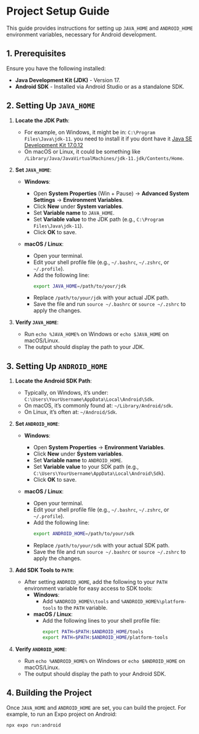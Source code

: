 # Project Setup Guide

This guide provides instructions for setting up `JAVA_HOME` and `ANDROID_HOME` environment variables, necessary for Android development.

## 1. Prerequisites

Ensure you have the following installed:
- **Java Development Kit (JDK)** - Version 17.
- **Android SDK** - Installed via Android Studio or as a standalone SDK.

## 2. Setting Up `JAVA_HOME`

1. **Locate the JDK Path**:
   - For example, on Windows, it might be in: `C:\Program Files\Java\jdk-11`. you need to install it if you dont have it [Java SE Development Kit 17.0.12](https://www.oracle.com/java/technologies/javase/jdk17-archive-downloads.html)
   - On macOS or Linux, it could be something like `/Library/Java/JavaVirtualMachines/jdk-11.jdk/Contents/Home`.

2. **Set `JAVA_HOME`**:
   - **Windows**:
     - Open **System Properties** (Win + Pause) → **Advanced System Settings** → **Environment Variables**.
     - Click **New** under **System variables**.
     - Set **Variable name** to `JAVA_HOME`.
     - Set **Variable value** to the JDK path (e.g., `C:\Program Files\Java\jdk-11`).
     - Click **OK** to save.

   - **macOS / Linux**:
     - Open your terminal.
     - Edit your shell profile file (e.g., `~/.bashrc`, `~/.zshrc`, or `~/.profile`).
     - Add the following line:
       ```sh
       export JAVA_HOME=/path/to/your/jdk
       ```
     - Replace `/path/to/your/jdk` with your actual JDK path.
     - Save the file and run `source ~/.bashrc` or `source ~/.zshrc` to apply the changes.

3. **Verify `JAVA_HOME`**:
   - Run `echo %JAVA_HOME%` on Windows or `echo $JAVA_HOME` on macOS/Linux.
   - The output should display the path to your JDK.

## 3. Setting Up `ANDROID_HOME`

1. **Locate the Android SDK Path**:
   - Typically, on Windows, it’s under: `C:\Users\YourUsername\AppData\Local\Android\Sdk`.
   - On macOS, it’s commonly found at: `~/Library/Android/sdk`.
   - On Linux, it’s often at: `~/Android/Sdk`.

2. **Set `ANDROID_HOME`**:
   - **Windows**:
     - Open **System Properties** → **Environment Variables**.
     - Click **New** under **System variables**.
     - Set **Variable name** to `ANDROID_HOME`.
     - Set **Variable value** to your SDK path (e.g., `C:\Users\YourUsername\AppData\Local\Android\Sdk`).
     - Click **OK** to save.

   - **macOS / Linux**:
     - Open your terminal.
     - Edit your shell profile file (e.g., `~/.bashrc`, `~/.zshrc`, or `~/.profile`).
     - Add the following line:
       ```sh
       export ANDROID_HOME=/path/to/your/sdk
       ```
     - Replace `/path/to/your/sdk` with your actual SDK path.
     - Save the file and run `source ~/.bashrc` or `source ~/.zshrc` to apply the changes.

3. **Add SDK Tools to `PATH`**:
   - After setting `ANDROID_HOME`, add the following to your `PATH` environment variable for easy access to SDK tools:
     - **Windows**:
       - Add `%ANDROID_HOME%\tools` and `%ANDROID_HOME%\platform-tools` to the `PATH` variable.
     - **macOS / Linux**:
       - Add the following lines to your shell profile file:
         ```sh
         export PATH=$PATH:$ANDROID_HOME/tools
         export PATH=$PATH:$ANDROID_HOME/platform-tools
         ```

4. **Verify `ANDROID_HOME`**:
   - Run `echo %ANDROID_HOME%` on Windows or `echo $ANDROID_HOME` on macOS/Linux.
   - The output should display the path to your Android SDK.

## 4. Building the Project

Once `JAVA_HOME` and `ANDROID_HOME` are set, you can build the project. For example, to run an Expo project on Android:

```bash
npx expo run:android
```